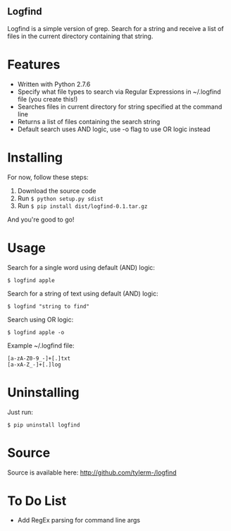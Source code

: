 Logfind
---

Logfind is a simple version of grep. Search for a string and receive a list of files in the current
directory containing that string.

# Features
* Written with Python 2.7.6
* Specify what file types to search via Regular Expressions in ~/.logfind file (you create this!)
* Searches files in current directory for string specified at the command line
* Returns a list of files containing the search string
* Default search uses AND logic, use -o flag to use OR logic instead

# Installing
For now, follow these steps:

1. Download the source code
2. Run `$ python setup.py sdist`
3. Run `$ pip install dist/logfind-0.1.tar.gz`

And you're good to go!

# Usage
Search for a single word using default (AND) logic:

`$ logfind apple`

Search for a string of text using default (AND) logic:

`$ logfind "string to find"`

Search using OR logic:

`$ logfind apple -o`

Example ~/.logfind file:

```
[a-zA-Z0-9_-]+[.]txt
[a-xA-Z_-]+[.]log
```

# Uninstalling
Just run:

`$ pip uninstall logfind`

# Source
Source is available here: http://github.com/tylerm-/logfind

# To Do List
* Add RegEx parsing for command line args